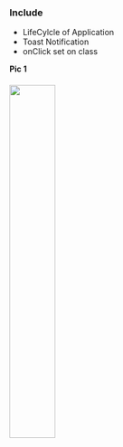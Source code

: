 ### Include

- LifeCylcle of Application
- Toast Notification
- onClick set on class
<tr>
  <td><b>Pic 1</b></td>
<tr>
<tr>
  <td></td>
<tr>
<tr>
  <td>
    <br>
    <img src="https://i.ibb.co/wgrVWKN/Screenshot-2021-09-19-15-06-25-173-com-hamma-lifecycleapp.jpg" style="width: 40%; margin-top:20px;"/>
  </td>
<tr>
